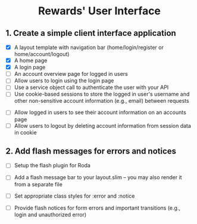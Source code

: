 <h1 align="center">
  Rewards' User Interface
</h1>

## 1. Create a simple client interface application
- [x] A layout template with navigation bar (home/login/register or home/account/logout)
- [x] A home page
- [x] A login page
- [ ] An account overview page for logged in users
- [ ] Allow users to login using the login page
- [ ] Use a service object call to authenticate the user with your API
- [ ] Use cookie-based sessions to store the logged in user's username and other non-sensitive account information (e.g., email) between requests
* [ ] Allow logged in users to see their account information on an accounts page
* [ ] Allow users to logout by deleting account information from session data in cookie

## 2. Add flash messages for errors and notices
- [ ] Setup the flash plugin for Roda
- [ ] Add a flash message bar to your layout.slim – you may also render it from a separate file
- [ ] Set appropriate class styles for :error and :notice
- [ ] Provide flash notices for form errors and important transitions (e.g., login and unauthorized error)

